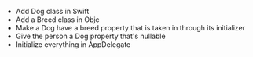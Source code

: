 * Add Dog class in Swift
* Add a Breed class in Objc
* Make a Dog have a breed property that is taken in through its initializer
* Give the person a Dog property that's nullable
* Initialize everything in AppDelegate
